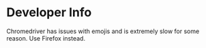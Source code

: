 # Developer Info

Chromedriver has issues with emojis and is extremely slow for some reason. Use Firefox instead.

